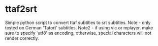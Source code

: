 ttaf2srt
========

Simple python script to convert ttaf subtitles to srt subtitles. Note - only tested on
German 'Tatort' subtitles. Note2 - if using vlc or mplayer, make sure to specify 'utf8'
as encoding, otherwise, special characters will not render correctly.
